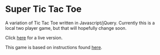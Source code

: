 Super Tic Tac Toe
==============

A variation of Tic Tac Toe written in Javascript/jQuery. Currently this is a local two player game, but that will hopefully change soon.

Click [here][1] for a live version.

This game is based on instructions found [here][2].


  [1]: http://annakopp.com/tictactoe
  [2]: http://mathwithbaddrawings.com/2013/06/16/ultimate-tic-tac-toe/
